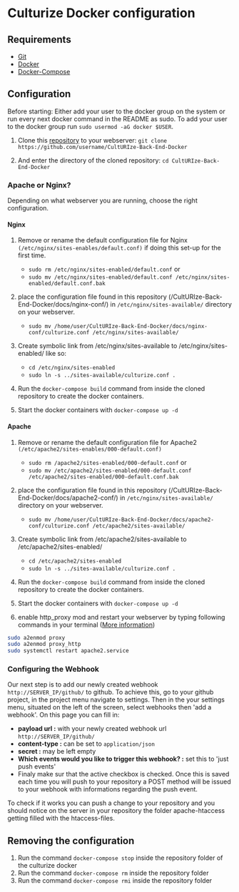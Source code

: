 # Culturize Docker configuration

## Requirements 

* [Git](https://git-scm.com/downloads)
* [Docker](https://docs.docker.com/install/)
* [Docker-Compose](https://docs.docker.com/compose/install/) 

## Configuration
Before starting:
Either add your user to the docker group on the system or run every next docker command in the README as sudo. To add your user to the docker group run `sudo usermod -aG docker $USER`. 

1. Clone this [repository](https://github.com/PACKED-vzw/CultURIze-Back-End-Docker) to your webserver: 
 `git clone https://github.com/username/CultURIze-Back-End-Docker` 
 
 2. And enter the directory of the cloned repository: `cd CultURIze-Back-End-Docker`

### Apache or Nginx?
Depending on what webserver you are running, choose the right configuration.

#### Nginx

1. Remove or rename the default configuration file for Nginx `(/etc/nginx/sites-enables/default.conf)` if doing this set-up for the first time.
    - `sudo rm /etc/nginx/sites-enabled/default.conf` or
    - `sudo mv /etc/nginx/sites-enabled/default.conf /etc/nginx/sites-enabled/default.conf.bak`

2. place the configuration file found in this repository (/CultURIze-Back-End-Docker/docs/nginx-conf/)  in `/etc/nginx/sites-available/` directory on your webserver. 
    - `sudo mv /home/user/CultURIze-Back-End-Docker/docs/nginx-conf/culturize.conf /etc/nginx/sites-available/`

3. Create symbolic link from /etc/nginx/sites-available to /etc/nginx/sites-enabled/ like so:
    - `cd /etc/nginx/sites-enabled`
    - `sudo ln -s ../sites-available/culturize.conf .`
    
4. Run the `docker-compose build` command from inside the cloned repository to create the docker containers. 

5. Start the docker containers with `docker-compose up -d`

#### Apache

1. Remove or rename the default configuration file for Apache2 `(/etc/apache2/sites-enables/000-default.conf)` 
    - `sudo rm /apache2/sites-enabled/000-default.conf` or
    - `sudo mv /etc/apache2/sites-enabled/000-default.conf /etc/apache2/sites-enabled/000-default.conf.bak`

2. place the configuration file found in this repository (/CultURIze-Back-End-Docker/docs/apache2-conf/)  in `/etc/nginx/sites-available/` directory on your webserver. 
    - `sudo mv /home/user/CultURIze-Back-End-Docker/docs/apache2-conf/culturize.conf /etc/apache2/sites-available/`

3. Create symbolic link from /etc/apache2/sites-available to /etc/apache2/sites-enabled/ 
    - `cd /etc/apache2/sites-enabled`
    - `sudo ln -s ../sites-available/culturize.conf .`
    
4. Run the `docker-compose build` command from inside the cloned repository to create the docker containers. 

5. Start the docker containers with `docker-compose up -d`

6. enable http_proxy mod and restart your webserver by typing following commands in your terminal ([More information](https://www.digitalocean.com/community/tutorials/how-to-rewrite-urls-with-mod_rewrite-for-apache-on-ubuntu-16-04))

```bash
sudo a2enmod proxy
sudo a2enmod proxy_http
sudo systemctl restart apache2.service
```

### Configuring the Webhook

Our next step is to add our newly created webhook `http://SERVER_IP/github/` to github. 
To achieve this, go to your github project, in the project menu navigate to settings.
Then in the your settings menu, situated on the left of the screen, select webhooks
then 'add a webhook'. On this page you can fill in:
 * **payload url :** with your newly created webhook url `http://SERVER_IP/github/`
 * **content-type :** can be set to `application/json`
 * **secret :** may be left empty
 * **Which events would you like to trigger this webhook? :** set this to 'just push events'
 * Finaly make sur that the active checkbox is checked.
Once this is saved each time you will push to your repository a POST method will be
issued to your webhook with informations regarding the push event.

To check if it works you can push a change to your repository and you should notice
on the server in your repository the folder apache-htaccess getting filled with the htaccess-files.

## Removing the configuration
1. Run the command `docker-compose stop` inside the repository folder of the culturize docker
2. Run the command `docker-compose rm` inside the repository folder
3. Run the command `docker-compose rmi` inside the repository folder
